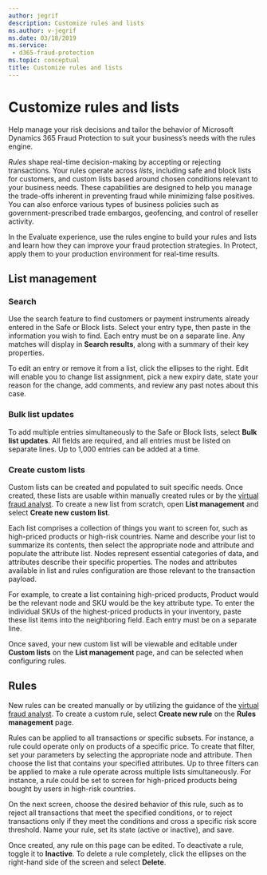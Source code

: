 ```yaml
---
author: jegrif
description: Customize rules and lists
ms.author: v-jegrif
ms.date: 03/18/2019
ms.service:
 - d365-fraud-protection
ms.topic: conceptual
title: Customize rules and lists
---
```



# Customize rules and lists

Help manage your risk decisions and tailor the behavior of Microsoft Dynamics 365 Fraud Protection to suit your business’s needs with the rules engine.

*Rules* shape real-time decision-making by accepting or rejecting transactions. Your rules operate across *lists*, including safe and block lists for customers, and custom lists based around chosen conditions relevant to your business needs. These capabilities are designed to help you manage the trade-offs inherent in preventing fraud while minimizing false positives. You can also enforce various types of business policies such as government-prescribed trade embargos, geofencing, and control of reseller activity.

In the Evaluate experience, use the rules engine to build your rules and lists and learn how they can improve your fraud protection strategies. In Protect, apply them to your production environment for real-time results.

## List management 

### Search 
Use the search feature to find customers or payment instruments already entered in the Safe or Block lists. Select your entry type, then paste in the information you wish to find. Each entry must be on a separate line. Any matches will display in **Search results**, along with a summary of their key properties.

To edit an entry or remove it from a list, click the ellipses to the right. Edit will enable you to change list assignment, pick a new expiry date, state your reason for the change, add comments, and review any past notes about this case.

### Bulk list updates 
To add multiple entries simultaneously to the Safe or Block lists, select **Bulk list updates**. All fields are required, and all entries must be listed on separate lines. Up to 1,000 entries can be added at a time.

### Create custom lists 
Custom lists can be created and populated to suit specific needs. Once created, these lists are usable within manually created rules or by the [virtual fraud analyst](virtual-fraud-analyst.md). To create a new list from scratch, open **List management** and select **Create new custom list**.

Each list comprises a collection of things you want to screen for, such as high-priced products or high-risk countries. Name and describe your list to summarize its contents, then select the appropriate node and attribute and populate the attribute list. Nodes represent essential categories of data, and attributes describe their specific properties. The nodes and attributes available in list and rules configuration are those relevant to the transaction payload.

For example, to create a list containing high-priced products, Product would be the relevant node and SKU would be the key attribute type. To enter the individual SKUs of the highest-priced products in your inventory, paste these list items into the neighboring field. Each entry must be on a separate line.

Once saved, your new custom list will be viewable and editable under **Custom lists** on the **List management** page, and can be selected when configuring rules.

## Rules

New rules can be created manually or by utilizing the guidance of the [virtual fraud analyst](virtual-fraud-analyst.md). To create a custom rule, select **Create new rule** on the **Rules management** page. 

Rules can be applied to all transactions or specific subsets. For instance, a rule could operate only on products of a specific price. To create that filter, set your parameters by selecting the appropriate node and attribute. Then choose the list that contains your specified attributes. Up to three filters can be applied to make a rule operate across multiple lists simultaneously. For instance, a rule could be set to screen for high-priced products being bought by users in high-risk countries.

On the next screen, choose the desired behavior of this rule, such as to reject all transactions that meet the specified conditions, or to reject transactions only if they meet the conditions and cross a specific risk score threshold. Name your rule, set its state (active or inactive), and save.

Once created, any rule on this page can be edited. To deactivate a rule, toggle it to **Inactive**. To delete a rule completely, click the ellipses on the right-hand side of the screen and select **Delete**. 
